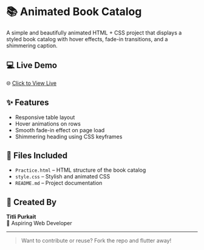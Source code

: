 # 📚 Animated Book Catalog

A simple and beautifully animated HTML + CSS project that displays a styled book catalog with hover effects, fade-in transitions, and a shimmering caption.

## 💻 Live Demo

🌐 [Click to View Live]( https://titli-purkait.github.io/animated-book-catalog/)  

## ✨ Features

- Responsive table layout
- Hover animations on rows
- Smooth fade-in effect on page load
- Shimmering heading using CSS keyframes

## 📂 Files Included

- `Practice.html` – HTML structure of the book catalog
- `style.css` – Stylish and animated CSS
- `README.md` – Project documentation

## 🦋 Created By

**Titli Purkait**  
🌸 Aspiring Web Developer 

---

> Want to contribute or reuse? Fork the repo and flutter away!
